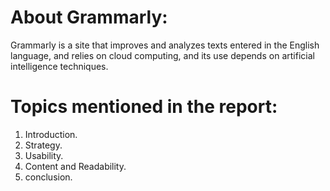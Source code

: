 # About Grammarly:
Grammarly is a site that improves and analyzes texts entered in the English language, and relies on cloud computing, and its use depends on artificial intelligence techniques.

# Topics mentioned in the report:
1. Introduction. 
2. Strategy. 
3. Usability. 
4. Content and Readability. 
5. conclusion.
